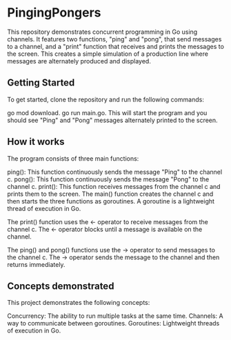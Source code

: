 # PingingPongers

This repository demonstrates concurrent programming in Go using channels. It features two functions, "ping" and "pong", that send messages to a channel, and a "print" function that receives and prints the messages to the screen. This creates a simple simulation of a production line where messages are alternately produced and displayed.

## Getting Started

To get started, clone the repository and run the following commands:

go mod download.
go run main.go.
This will start the program and you should see "Ping" and "Pong" messages alternately printed to the screen.

## How it works

The program consists of three main functions:

ping(): This function continuously sends the message "Ping" to the channel c.
pong(): This function continuously sends the message "Pong" to the channel c.
print(): This function receives messages from the channel c and prints them to the screen.
The main() function creates the channel c and then starts the three functions as goroutines. A goroutine is a lightweight thread of execution in Go.

The print() function uses the <- operator to receive messages from the channel c. The <- operator blocks until a message is available on the channel.

The ping() and pong() functions use the -> operator to send messages to the channel c. The -> operator sends the message to the channel and then returns immediately.

## Concepts demonstrated

This project demonstrates the following concepts:

Concurrency: The ability to run multiple tasks at the same time.
Channels: A way to communicate between goroutines.
Goroutines: Lightweight threads of execution in Go.
